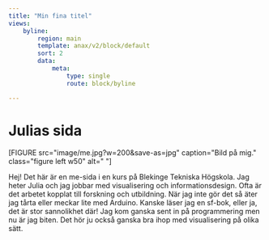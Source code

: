 ```yaml
---
title: "Min fina titel"
views:
    byline:
        region: main
        template: anax/v2/block/default
        sort: 2
        data:
            meta:
                type: single
                route: block/byline

---
```

Julias sida
=========================

<!-- [FIGURE src="image/me.jpg?w=200" class="right" caption="Bild på mig"] -->
[FIGURE src="image/me.jpg?w=200&save-as=jpg" caption="Bild på mig." class="figure left w50" alt=" "]
<!-- [FIGURE src=image/design.jpg?w=300 caption="Designat mönster"]
[FIGURE src=image/me.jpg caption="Designat mönster"] -->

Hej!  Det här är en me-sida i en kurs på Blekinge Tekniska Högskola. Jag heter Julia och jag jobbar med visualisering och informationsdesign. Ofta är det arbetet kopplat till forskning och utbildning. När jag inte gör det så äter jag tårta eller meckar lite med Arduino. Kanske läser jag en sf-bok, eller ja, det är stor sannolikhet där! Jag kom ganska sent in på programmering men nu är jag biten. Det hör ju också ganska bra ihop med visualisering på olika sätt.

